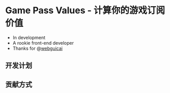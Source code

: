 # Game Pass Values - 计算你的游戏订阅价值

* In development
* A rookie front-end developer
* Thanks for @[webguicai](https://github.com/webguicai)

## 开发计划

## 贡献方式
